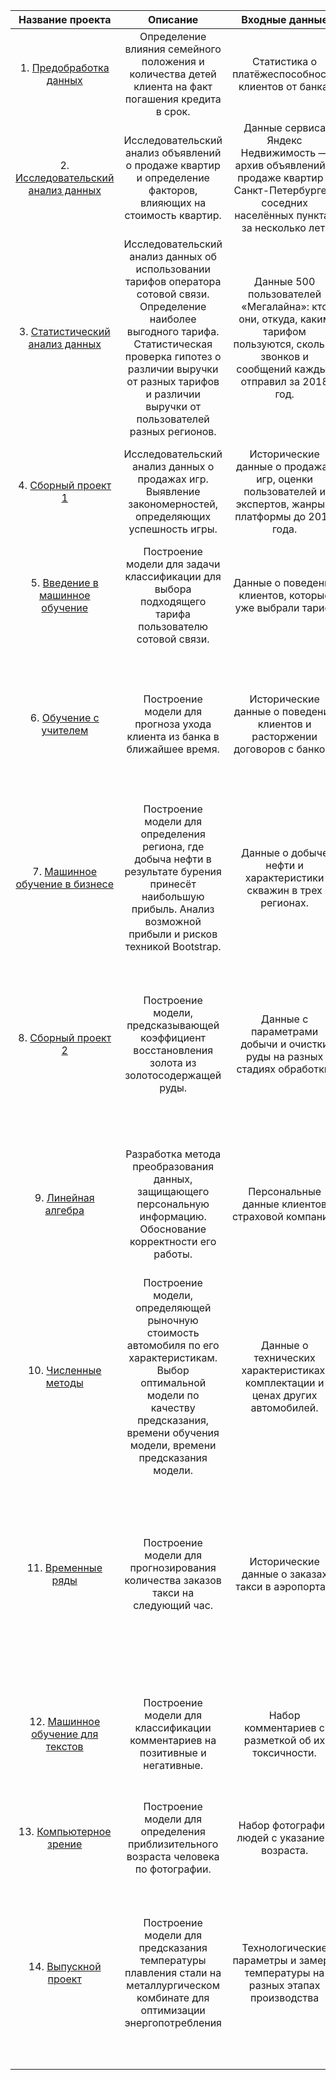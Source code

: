 |Название проекта|Описание|Входные данные|Навыки|Инструменты|
|:---:|:---:|:---:|:---:|:---:|
|1. [Предобработка данных](https://github.com/RenatZiganshin/Yandex.Practicum/tree/main/01.%20%D0%9F%D1%80%D0%B5%D0%B4%D0%BE%D0%B1%D1%80%D0%B0%D0%B1%D0%BE%D1%82%D0%BA%D0%B0%20%D0%B4%D0%B0%D0%BD%D0%BD%D1%8B%D1%85)|Определение влияния семейного положения и количества детей клиента на факт погашения кредита в срок.|Статистика о платёжеспособности клиентов от банка.|Предобработка данных, лемматизация|Pandas, Mystem|
|2. [Исследовательский анализ данных](https://github.com/RenatZiganshin/Yandex.Practicum/tree/main/02.%20%D0%98%D1%81%D1%81%D0%BB%D0%B5%D0%B4%D0%BE%D0%B2%D0%B0%D1%82%D0%B5%D0%BB%D1%8C%D1%81%D0%BA%D0%B8%D0%B9%20%D0%B0%D0%BD%D0%B0%D0%BB%D0%B8%D0%B7%20%D0%B4%D0%B0%D0%BD%D0%BD%D1%8B%D1%85)|Исследовательский анализ объявлений о продаже квартир и определение факторов, влияющих на стоимость квартир.|Данные сервиса Яндекс Недвижимость — архив объявлений о продаже квартир в Санкт-Петербурге и соседних населённых пунктах за несколько лет. |Предобработка данных, исследовательский анализ данных, визуализация данных|Pandas, Matplotlib|
|3. [Статистический анализ данных](https://github.com/RenatZiganshin/Yandex.Practicum/tree/main/03.%20%D0%A1%D1%82%D0%B0%D1%82%D0%B8%D1%81%D1%82%D0%B8%D1%87%D0%B5%D1%81%D0%BA%D0%B8%D0%B9%20%D0%B0%D0%BD%D0%B0%D0%BB%D0%B8%D0%B7%20%D0%B4%D0%B0%D0%BD%D0%BD%D1%8B%D1%85)|Исследовательский анализ данных об использовании тарифов оператора сотовой связи. Определение наиболее выгодного тарифа. Статистическая проверка гипотез о различии выручки от разных тарифов и различии выручки от пользователей разных регионов.|Данные 500 пользователей «Мегалайна»: кто они, откуда, каким тарифом пользуются, сколько звонков и сообщений каждый отправил за 2018 год.|Предобработка данных, статистическая проверка гипотез.|Pandas, Matplotlib, SciPy|
|4. [Сборный проект 1](https://github.com/RenatZiganshin/Yandex.Practicum/tree/main/04.%20%D0%A1%D0%B1%D0%BE%D1%80%D0%BD%D1%8B%D0%B9%20%D0%BF%D1%80%D0%BE%D0%B5%D0%BA%D1%82%20-%201)|Исследовательский анализ данных о продажах игр. Выявление закономерностей, определяющих успешность игры.|Исторические данные о продажах игр, оценки пользователей и экспертов, жанры и платформы до 2016 года.|Предобработка данных, исследовательский анализ данных, визуализация данных, статистическая проверка гипотез.|Pandas, Matplotlib, SciPy|
|5. [Введение в машинное обучение](https://github.com/RenatZiganshin/Yandex.Practicum/tree/main/05.%20%D0%92%D0%B2%D0%B5%D0%B4%D0%B5%D0%BD%D0%B8%D0%B5%20%D0%B2%20%D0%BC%D0%B0%D1%88%D0%B8%D0%BD%D0%BD%D0%BE%D0%B5%20%D0%BE%D0%B1%D1%83%D1%87%D0%B5%D0%BD%D0%B8%D0%B5)|Построение модели для задачи классификации для выбора подходящего тарифа пользователю сотовой связи.|Данные о поведении клиентов, которые уже выбрали тариф.|Машинное обучение, логистическая регрессия, дерево решений, случайный лес, проверка модели на адекватность.|Pandas, NumPy, Sklearn|
|6. [Обучение с учителем](https://github.com/RenatZiganshin/Yandex.Practicum/tree/main/06.%20%D0%9E%D0%B1%D1%83%D1%87%D0%B5%D0%BD%D0%B8%D0%B5%20%D1%81%20%D1%83%D1%87%D0%B8%D1%82%D0%B5%D0%BB%D0%B5%D0%BC)|Построение модели для прогноза ухода клиента из банка в ближайшее время.|Исторические данные о поведении клиентов и расторжении договоров с банком.|Предобработка данных,машинное обучение, логистическая регрессия, дерево решений, случайный лес, борьба с дисбалансом классов, построение кривой ROC-AUC.|Pandas, NumPy, Sklearn, Matplotlib|
|7. [Машинное обучение в бизнесе](https://github.com/RenatZiganshin/Yandex.Practicum/tree/main/07.%20%D0%9C%D0%B0%D1%88%D0%B8%D0%BD%D0%BD%D0%BE%D0%B5%20%D0%BE%D0%B1%D1%83%D1%87%D0%B5%D0%BD%D0%B8%D0%B5%20%D0%B2%20%D0%B1%D0%B8%D0%B7%D0%BD%D0%B5%D1%81%D0%B5)|Построение модели для определения региона, где добыча нефти в результате бурения принесёт наибольшую прибыль. Анализ возможной прибыли и рисков техникой Bootstrap.|Данные о добыче нефти и характеристики скважин в трех регионах.|Исследовательский анализ данных, машинное обучение, линейная регрессия, Bootstrap.|Pandas, NumPy, Sklearn|
|8. [Сборный проект 2](https://github.com/RenatZiganshin/Yandex.Practicum/tree/main/08.%20%D0%A1%D0%B1%D0%BE%D1%80%D0%BD%D1%8B%D0%B9%20%D0%BF%D1%80%D0%BE%D0%B5%D0%BA%D1%82%20-%202)|Построение модели, предсказывающей коэффициент восстановления золота из золотосодержащей руды.|Данные с параметрами добычи и очистки руды на разных стадиях обработки.|Предобработка данных, исследовательский анализ данных, визуализация данных, статистическая проверка гипотез, машинное обучение, линейная регрессия, дерево решений, случайный лес.|Pandas, NumPy, Sklearn, Matplotlib|
|9. [Линейная алгебра](https://github.com/RenatZiganshin/Yandex.Practicum/tree/main/09.%20%D0%9B%D0%B8%D0%BD%D0%B5%D0%B9%D0%BD%D0%B0%D1%8F%20%D0%B0%D0%BB%D0%B3%D0%B5%D0%B1%D1%80%D0%B0)|Разработка метода преобразования данных, защищающего персональную информацию. Обоснование корректности его работы.|Персональные данные клиентов страховой компании.|Предобработка данных, разработка алгоритма преобразования данных, оценка влияния шифрования данных на результаты машинного обучения.|Pandas, NumPy, Sklearn, Matplotlib|
|10. [Численные методы](https://github.com/RenatZiganshin/Yandex.Practicum/tree/main/10%20%D0%A7%D0%B8%D1%81%D0%BB%D0%B5%D0%BD%D0%BD%D1%8B%D0%B5%20%D0%BC%D0%B5%D1%82%D0%BE%D0%B4%D1%8B)|Построение модели, определяющей рыночную стоимость автомобиля по его характеристикам. Выбор оптимальной модели по качеству предсказания, времени обучения модели, времени предсказания модели.|Данные о технических характеристиках, комплектации и ценах других автомобилей.|Предобработка данных, визуализация данных, машинное обучение, линейная регрессия, дерево решений, случайный лес, градиентный бустинг (CatBoost, LightGBM), кросс-валидация.|Pandas, NumPy, Sklearn, Matplotlib, CatBoost, LightGBM, Time|
|11. [Временные ряды](https://github.com/RenatZiganshin/Yandex.Practicum/tree/main/11.%20%D0%92%D1%80%D0%B5%D0%BC%D0%B5%D0%BD%D0%BD%D1%8B%D0%B5%20%D1%80%D1%8F%D0%B4%D1%8B)|Построение модели для прогнозирования количества заказов такси на следующий час.|Исторические данные о заказах такси в аэропортах. |Исследовательский анализ данных, временные ряды, разложение временных рядов, машинное обучение, линейная регрессия, дерево решений, случайный лес, градиентный бустинг (CatBoost, XGBoost), кросс-валидация.|Pandas, Statsmodels, Sklearn, Matplotlib, CatBoost, XGBoost|
|12. [Машинное обучение для текстов](https://github.com/RenatZiganshin/Yandex.Practicum/tree/main/12%20%D0%9C%D0%B0%D1%88%D0%B8%D0%BD%D0%BD%D0%BE%D0%B5%20%D0%BE%D0%B1%D1%83%D1%87%D0%B5%D0%BD%D0%B8%D0%B5%20%D0%B4%D0%BB%D1%8F%20%D1%82%D0%B5%D0%BA%D1%81%D1%82%D0%BE%D0%B2)|Построение модели для классификации комментариев на позитивные и негативные.|Набор комментариев с разметкой об их токсичности.|Определение языка, лемматизация, машинное обучения для текстов, логистическая регрессия, градиентный бустин (CatBoost).|Pandas. Nltk, Sklearn, NumPy, CatBoost, Langid|
|13. [Компьютерное зрение](https://github.com/RenatZiganshin/Yandex.Practicum/tree/main/13.%20%D0%9A%D0%BE%D0%BC%D0%BF%D1%8C%D1%8E%D1%82%D0%B5%D1%80%D0%BD%D0%BE%D0%B5%20%D0%B7%D1%80%D0%B5%D0%BD%D0%B8%D0%B5)|Построение модели для определения приблизительного возраста человека по фотографии.|Набор фотографий людей с указанием возраста.|Компьютерное зрение, нейронные сети|Pandas, Tensorflow, NumPy, Matplotlib|
|14. [Выпускной проект](https://github.com/RenatZiganshin/Yandex.Practicum/tree/main/14.%20%D0%92%D1%8B%D0%BF%D1%83%D1%81%D0%BA%D0%BD%D0%BE%D0%B9%20%D0%BF%D1%80%D0%BE%D0%B5%D0%BA%D1%82)|Построение модели для предсказания температуры плавления стали на металлургическом комбинате для оптимизации энергопотребления|Технологические параметры и замеры температуры на разных этапах производства|Предобработка данных, исследовательский анализ данных, машинное обучение, линейная регрессия, случайный лес, градиентный бустинг (CatBoost, LightGBM), определение степени влияния признаков.|Pandas, Sklearn, CatBoost, LightGBM|
